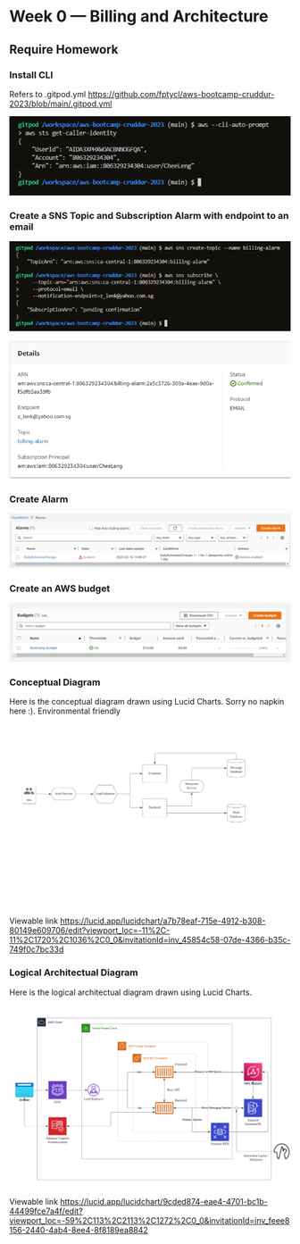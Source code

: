 # Week 0 — Billing and Architecture

## Require Homework

### Install CLI
Refers to .gitpod.yml
https://github.com/fptycl/aws-bootcamp-cruddur-2023/blob/main/.gitpod.yml

![image](assets/week0_cli.png)

### Create a SNS Topic and Subscription Alarm with endpoint to an email

![image](assets/week0_sns.png)

![image](assets/week0_subscription.png)

### Create Alarm

![image](assets/week0_cloudwatch_alarm.png)

### Create an AWS budget

![image](assets/week0_budget.png)

### Conceptual Diagram
Here is the conceptual diagram drawn using Lucid Charts. Sorry no napkin here :). Environmental friendly
![image](assets/week0_conceeptual_diagram.png)
Viewable link
https://lucid.app/lucidchart/a7b78eaf-715e-4912-b308-80149e609706/edit?viewport_loc=-11%2C-11%2C1720%2C1036%2C0_0&invitationId=inv_45854c58-07de-4366-b35c-749f0c7bc33d

### Logical Architectual Diagram
Here is the logical architectual diagram drawn using Lucid Charts.
![image](assets/week0_logical_design.png)
Viewable link 
https://lucid.app/lucidchart/9cded874-eae4-4701-bc1b-44499fce7a4f/edit?viewport_loc=-59%2C113%2C2113%2C1272%2C0_0&invitationId=inv_feee8156-2440-4ab4-8ee4-8f8189ea8842
